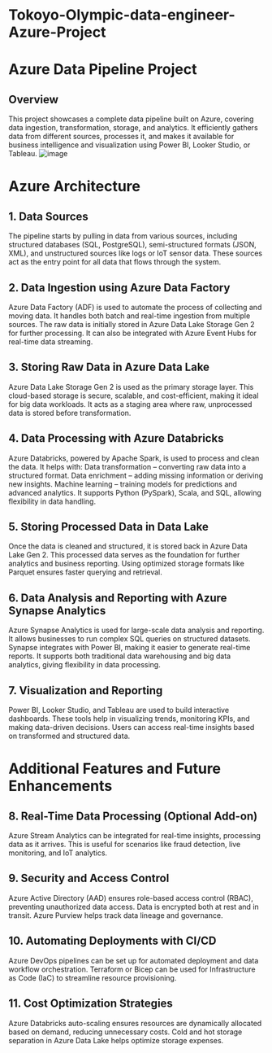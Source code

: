 # Tokoyo-Olympic-data-engineer-Azure-Project
# Azure Data Pipeline Project
## Overview
This project showcases a complete data pipeline built on Azure, covering data ingestion, transformation, storage, and analytics. It efficiently gathers data from different sources, processes it, and makes it available for business intelligence and visualization using Power BI, Looker Studio, or Tableau.
![image](https://github.com/user-attachments/assets/9f358d18-da50-4862-9190-065b5219c987)


# Azure Architecture
## 1. Data Sources
The pipeline starts by pulling in data from various sources, including structured databases (SQL, PostgreSQL), semi-structured formats (JSON, XML), and unstructured sources like logs or IoT sensor data.
These sources act as the entry point for all data that flows through the system.
## 2. Data Ingestion using Azure Data Factory
Azure Data Factory (ADF) is used to automate the process of collecting and moving data.
It handles both batch and real-time ingestion from multiple sources.
The raw data is initially stored in Azure Data Lake Storage Gen 2 for further processing.
It can also be integrated with Azure Event Hubs for real-time data streaming.
## 3. Storing Raw Data in Azure Data Lake
Azure Data Lake Storage Gen 2 is used as the primary storage layer.
This cloud-based storage is secure, scalable, and cost-efficient, making it ideal for big data workloads.
It acts as a staging area where raw, unprocessed data is stored before transformation.
## 4. Data Processing with Azure Databricks
Azure Databricks, powered by Apache Spark, is used to process and clean the data.
It helps with:
Data transformation – converting raw data into a structured format.
Data enrichment – adding missing information or deriving new insights.
Machine learning – training models for predictions and advanced analytics.
It supports Python (PySpark), Scala, and SQL, allowing flexibility in data handling.
## 5. Storing Processed Data in Data Lake
Once the data is cleaned and structured, it is stored back in Azure Data Lake Gen 2.
This processed data serves as the foundation for further analytics and business reporting.
Using optimized storage formats like Parquet ensures faster querying and retrieval.
## 6. Data Analysis and Reporting with Azure Synapse Analytics
Azure Synapse Analytics is used for large-scale data analysis and reporting.
It allows businesses to run complex SQL queries on structured datasets.
Synapse integrates with Power BI, making it easier to generate real-time reports.
It supports both traditional data warehousing and big data analytics, giving flexibility in data processing.
## 7. Visualization and Reporting
Power BI, Looker Studio, and Tableau are used to build interactive dashboards.
These tools help in visualizing trends, monitoring KPIs, and making data-driven decisions.
Users can access real-time insights based on transformed and structured data.
# Additional Features and Future Enhancements
## 8. Real-Time Data Processing (Optional Add-on)
Azure Stream Analytics can be integrated for real-time insights, processing data as it arrives.
This is useful for scenarios like fraud detection, live monitoring, and IoT analytics.
## 9. Security and Access Control
Azure Active Directory (AAD) ensures role-based access control (RBAC), preventing unauthorized data access.
Data is encrypted both at rest and in transit.
Azure Purview helps track data lineage and governance.
## 10. Automating Deployments with CI/CD
Azure DevOps pipelines can be set up for automated deployment and data workflow orchestration.
Terraform or Bicep can be used for Infrastructure as Code (IaC) to streamline resource provisioning.
## 11. Cost Optimization Strategies
Azure Databricks auto-scaling ensures resources are dynamically allocated based on demand, reducing unnecessary costs.
Cold and hot storage separation in Azure Data Lake helps optimize storage expenses.
